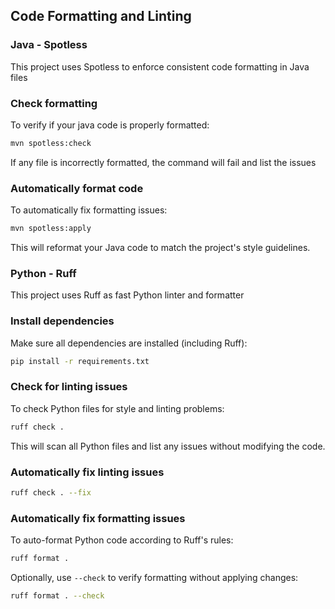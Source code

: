 ## Code Formatting and Linting

### Java - Spotless

This project uses Spotless to enforce consistent code formatting in Java files

### Check formatting

To verify if your java code is properly formatted:

```bash
mvn spotless:check
```

If any file is incorrectly formatted, the command will fail and list the issues

### Automatically format code

To automatically fix formatting issues:

```bash
mvn spotless:apply
```

This will reformat your Java code to match the project's style guidelines.

### Python - Ruff

This project uses Ruff as fast Python linter and formatter

### Install dependencies

Make sure all dependencies are installed (including Ruff):

```bash
pip install -r requirements.txt
```

### Check for linting issues

To check Python files for style and linting problems:

```bash
ruff check .
```

This will scan all Python files and list any issues without modifying the code.

### Automatically fix linting issues

```bash
ruff check . --fix
```

### Automatically fix formatting issues

To auto-format Python code according to Ruff's rules:

```bash
ruff format .
```

Optionally, use `--check` to verify formatting without applying changes:

```bash
ruff format . --check
```

